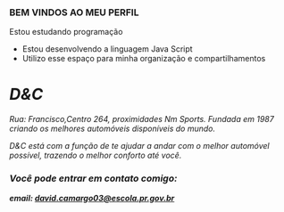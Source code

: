 ### BEM VINDOS AO MEU PERFIL
Estou estudando programação
- Estou desenvolvendo a linguagem Java Script
- Utilizo esse espaço para minha organização e compartilhamentos

### <h1> <em> D&C 
  
   Rua: Francisco,Centro 264, proximidades Nm Sports.
 Fundada em 1987 criando os melhores automóveis disponíveis do mundo.
 
<em> D&C está com a função de te ajudar a andar com o melhor automóvel possível, trazendo
o melhor conforto até você.
  
### Você pode entrar em contato comigo:
  <strong> email: david.camargo03@escola.pr.gov.br
    
